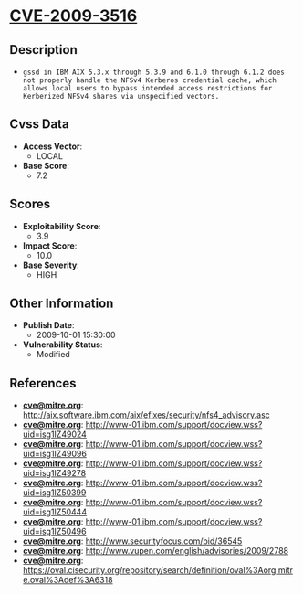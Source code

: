 
# [CVE-2009-3516](https://cve.mitre.org/cgi-bin/cvename.cgi?name=CVE-2009-3516)

## Description

- `gssd in IBM AIX 5.3.x through 5.3.9 and 6.1.0 through 6.1.2 does not properly handle the NFSv4 Kerberos credential cache, which allows local users to bypass intended access restrictions for Kerberized NFSv4 shares via unspecified vectors.`

## Cvss Data

- **Access Vector**:
  - LOCAL
- **Base Score**:
  - 7.2

## Scores

- **Exploitability Score**:
  - 3.9
- **Impact Score**:
  - 10.0
- **Base Severity**:
  - HIGH

## Other Information

- **Publish Date**:
  - 2009-10-01 15:30:00
- **Vulnerability Status**:
  - Modified

## References

- **cve@mitre.org**: http://aix.software.ibm.com/aix/efixes/security/nfs4_advisory.asc
- **cve@mitre.org**: http://www-01.ibm.com/support/docview.wss?uid=isg1IZ49024
- **cve@mitre.org**: http://www-01.ibm.com/support/docview.wss?uid=isg1IZ49096
- **cve@mitre.org**: http://www-01.ibm.com/support/docview.wss?uid=isg1IZ49278
- **cve@mitre.org**: http://www-01.ibm.com/support/docview.wss?uid=isg1IZ50399
- **cve@mitre.org**: http://www-01.ibm.com/support/docview.wss?uid=isg1IZ50444
- **cve@mitre.org**: http://www-01.ibm.com/support/docview.wss?uid=isg1IZ50496
- **cve@mitre.org**: http://www.securityfocus.com/bid/36545
- **cve@mitre.org**: http://www.vupen.com/english/advisories/2009/2788
- **cve@mitre.org**: https://oval.cisecurity.org/repository/search/definition/oval%3Aorg.mitre.oval%3Adef%3A6318
